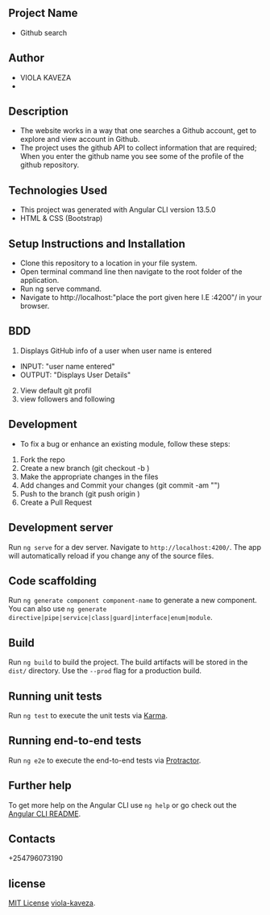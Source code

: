 ## Project Name
- Github  search
## Author
- VIOLA KAVEZA
- 
## Description

- The website works in a way that one searches a Github account, get to explore and view  account in Github.
- The project  uses the github API to collect information that are required;
 When you enter the github name you see some of the profile of the github repository. 

## Technologies Used
- This project was generated with Angular CLI version 13.5.0
- HTML & CSS (Bootstrap)
## Setup Instructions and Installation
- Clone this repository to a location in your file system.
- Open terminal command line then navigate to the root folder of the application.
- Run ng serve command.
- Navigate to http://localhost:"place the port given here I.E :4200"/ in your browser.

## BDD


 1. Displays GitHub info of a user when user name is entered
   - INPUT: "user name entered"
   - OUTPUT: "Displays User Details"
 2. View default git profil
 3. view followers and following  

## Development

- To fix a bug or enhance an existing module, follow these steps:

1. Fork the repo
2. Create a new branch (git checkout -b <branch-name>)
3. Make the appropriate changes in the files
4. Add changes and Commit your changes (git commit -am "<change-description>")
6. Push to the branch (git push origin <branch-name>)
7. Create a Pull Request



## Development server

Run `ng serve` for a dev server. Navigate to `http://localhost:4200/`. The app will automatically reload if you change any of the source files.

## Code scaffolding

Run `ng generate component component-name` to generate a new component. You can also use `ng generate directive|pipe|service|class|guard|interface|enum|module`.

## Build

Run `ng build` to build the project. The build artifacts will be stored in the `dist/` directory. Use the `--prod` flag for a production build.

## Running unit tests

Run `ng test` to execute the unit tests via [Karma](https://karma-runner.github.io).

## Running end-to-end tests

Run `ng e2e` to execute the end-to-end tests via [Protractor](http://www.protractortest.org/).

## Further help

To get more help on the Angular CLI use `ng help` or go check out the [Angular CLI README](https://github.com/angular/angular-cli/blob/master/README.md).

## Contacts
+254796073190


## license
[MIT License](https://viola-kaveza.github.io/Gitsearch1-1/blob/main/LICENSE) [viola-kaveza](https://github.com/viola-kaveza). 
